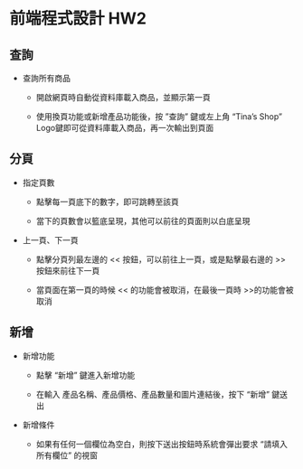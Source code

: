 # 前端程式設計 HW2

## 查詢

*	查詢所有商品

     * 開啟網頁時自動從資料庫載入商品，並顯示第一頁

     * 使用換頁功能或新增產品功能後，按 ”查詢” 鍵或左上角 “Tina’s Shop” Logo鍵即可從資料庫載入商品，再一次輸出到頁面


## 分頁

*	指定頁數

     * 點擊每一頁底下的數字，即可跳轉至該頁

     * 當下的頁數會以籃底呈現，其他可以前往的頁面則以白底呈現

*	上一頁、下一頁

     * 點擊分頁列最左邊的 << 按鈕，可以前往上一頁，或是點擊最右邊的 >> 按鈕來前往下一頁
  
     * 當頁面在第一頁的時候 << 的功能會被取消，在最後一頁時 >>的功能會被取消


## 新增

*	新增功能

     *	點擊 “新增” 鍵進入新增功能

     *	在輸入 產品名稱、產品價格、產品數量和圖片連結後，按下 “新增” 鍵送出

*	新增條件

     *	如果有任何一個欄位為空白，則按下送出按鈕時系統會彈出要求 “請填入所有欄位” 的視窗
